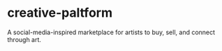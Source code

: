 # creative-paltform
A social-media-inspired marketplace for artists to buy, sell, and connect through art.
